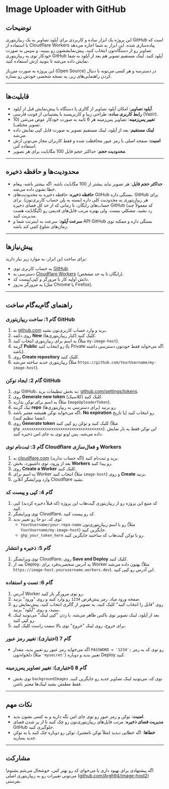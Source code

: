 # Image Uploader with GitHub

## توضیحات
این پروژه یک ابزار ساده و کاربردی برای آپلود تصاویر به یک ریپازیتوری GitHub است که با استفاده از Cloudflare Workers پیاده‌سازی شده. این ابزار به شما اجازه می‌دهد تصاویر رو از دستگاه‌تون انتخاب کنید، پیش‌نمایششون رو ببینید، و سپس به صورت خودکار توی یه ریپازیتوری GitHub آپلود کنید. لینک مستقیم تصویر هم بعد از آپلود به شما نمایش داده می‌شه تا بتونید ازش استفاده کنید.

این پروژه به صورت متن‌باز (Open Source) در دسترسه و هر کسی می‌تونه با دنبال کردن راهنمایی‌های زیر، یه نسخه شخصی خودش رو بسازه.

---

## قابلیت‌ها
- **آپلود تصاویر**: امکان آپلود تصاویر از گالری یا دستگاه با پیش‌نمایش قبل از آپلود.
- **رابط کاربری ساده**: طراحی زیبا و کاربرپسند با پشتیبانی از فونت فارسی (Vazir).
- **تغییر پس‌زمینه**: تصاویر پس‌زمینه هر 6 ثانیه به صورت خودکار عوض می‌شن (10 تصویر مختلف).
- **لینک مستقیم**: بعد از آپلود، لینک مستقیم تصویر به صورت قابل کپی نمایش داده می‌شه.
- **امنیت**: صفحه اصلی با رمز عبور محافظت شده و فقط کاربران مجاز می‌تونن ازش استفاده کنن.
- **محدودیت حجم**: حداکثر حجم فایل 100 مگابایت برای هر تصویر.

---

## محدودیت‌ها و حافظه ذخیره
- **حداکثر حجم فایل**: هر تصویر نباید بیشتر از 100 مگابایت باشه. اگه بیشتر باشه، پیغام خطا نشون داده می‌شه.
- **حافظه ذخیره**: حافظه ذخیره به محدودیت‌های GitHub بستگی داره. GitHub برای هر ریپازیتوری یه محدودیت کلی داره (بسته به پلن حساب کاربری‌تون). برای حساب‌های رایگان، تا زمانی که از حد کل فضای ذخیره GitHub (که معمولاً چند گیگابایت هست) رد نشید، مشکلی نیست. ولی بهتره مرتب فایل‌های قدیمی رو مدیریت کنید.
- **سرعت آپلود**: سرعت به اینترنت شما و API GitHub بستگی داره و ممکنه توی زمان‌های شلوغ کمی کند باشه.

---

## پیش‌نیازها
برای ساخت این ابزار، به موارد زیر نیاز دارید:
- یه حساب کاربری توی [GitHub](https://github.com/).
- دسترسی به [Cloudflare Workers](https://workers.cloudflare.com/) (رایگان تا یه حد مشخص).
- دانش اولیه کار با مرورگر و کپی/پیست کد.
- یه مرورگر به‌روز (مثل Chrome یا Firefox).

---

## راهنمای گام‌به‌گام ساخت
### گام 1: ساخت ریپازیتوری GitHub
1. به [github.com](https://github.com/) برید و وارد حساب کاربری‌تون بشید.
2. روی دکمه **New** (کنار ریپازیتوری‌ها) کلیک کنید.
3. یه اسم برای ریپازیتوری انتخاب کنید (مثلاً `my-image-host`).
4. گزینه **Public** رو انتخاب کنید (یا Private اگه می‌خواید فقط خودتون دسترسی داشته باشه).
5. روی **Create repository** کلیک کنید.
6. ریپازیتوری جدید ساخته می‌شه (مثلاً `https://github.com/YourUsername/my-image-host`).

### گام 2: ایجاد توکن GitHub
1. توی GitHub، به بخش تنظیمات برید: [github.com/settings/tokens](https://github.com/settings/tokens).
2. روی **Generate new token** (کلاسیک) کلیک کنید.
3. یه اسم برای توکن بذارید (مثلاً `ImageUploaderToken`).
4. تیک گزینه **repo** رو بزنید (برای دسترسی به ریپازیتوری‌ها).
5. اگه می‌خواید توکن همیشه معتبر باشه، **No expiration** رو انتخاب کنید (یا تاریخ انقضا تنظیم کنید).
6. روی **Generate token** کلیک کنید و توکن رو کپی کنید (مثلاً `ghp_xxxxxxxxxxxxxxxxxxxxxxxxxxxxxxxxxxxx`). این توکن فقط یه بار نمایش داده می‌شه، پس اونو توی یه جای امن ذخیره کنید.

### گام 3: ثبت‌نام توی Cloudflare و فعال‌سازی Workers
1. به [cloudflare.com](https://www.cloudflare.com/) برید و ثبت‌نام کنید (اگه حساب ندارید).
2. بعد از ورود، توی داشبورد، بخش **Workers** رو پیدا کنید.
3. روی **Create a Worker** کلیک کنید.
4. یه اسم برای Worker انتخاب کنید (مثلاً `image-host`) و روی **Create** بزنید.
5. وارد ویرایشگر آنلاین Cloudflare بشید.

### گام 4: کپی و پیست کد
1. کد منبع این پروژه رو از ریپازیتوری گیت‌هاب این پروژه (که قبلاً ذخیره کردید) کپی کنید.
2. توی ویرایشگر Cloudflare، کد رو پیست کنید.
3. توی کد، دو جا رو تغییر بدید:
   - `YourUsername/your-repo-name` رو با اسم ریپازیتوری‌تون (مثلاً `YourUsername/my-image-host`) جایگزین کنید.
   - `ghp_your_token_here` رو با توکن گیت‌هاب که ساختید جایگزین کنید.

### گام 5: ذخیره و انتشار
1. توی ویرایشگر Cloudflare، روی **Save and Deploy** کلیک کنید.
2. بعد از Deploy، یه آدرس منحصربه‌فرد برای Worker بهتون داده می‌شه (مثلاً `https://image-host.yourusername.workers.dev`). این آدرس رو کپی کنید.

### گام 6: تست و استفاده
1. آدرس Worker رو توی مرورگر باز کنید.
2. صفحه ورود میاد. رمز پیش‌فرض `1234` رو وارد کنید و روی "ورود" بزنید.
3. روی "فایل را انتخاب کنید" کلیک کنید، یه تصویر از گالری انتخاب کنید، پیش‌نمایش رو ببینید، و روی "آپلود" بزنید.
4. بعد از آپلود، لینک تصویر توی باکس ظاهر می‌شه. با زدن "کپی لینک" می‌تونید لینک رو کپی کنید.
5. برای خروج، روی لینک "خروج" توی بالا سمت راست کلیک کنید.

### گام 7 (اختیاری): تغییر رمز عبور
- اگه می‌خواید رمز عبور رو تغییر بدید، مقدار `PASSWORD = '1234';` رو توی کد به رمز دلخواه‌تون (مثلاً `'mysecret'`) تغییر بدید و دوباره Deploy کنید.

### گام 8 (اختیاری): تغییر تصاویر پس‌زمینه
- توی بخش `backgroundImages` توی کد، می‌تونید لینک تصاویر جدید رو جایگزین کنید. فقط مطمئن بشید لینک‌ها معتبر باشن.

---

## نکات مهم
- **امنیت**: توکن و رمز عبور رو توی جای امن نگه دارید و به کسی نشون ندید.
- **مدیریت فضای ذخیره**: مرتب فایل‌های ریپازیتوری‌تون رو چک کنید تا از پر شدن فضای GitHub جلوگیری کنید.
- **خطاها**: اگه خطایی دیدید (مثلاً توکن نامعتبر)، توکن رو دوباره چک کنید یا یه توکن جدید بسازید.

---

## مشارکت
اگه پیشنهادی برای بهبود داری یا می‌خوای کد رو بهتر کنی، خوشحال می‌شم بشنوم! می‌تونی تغییرات رو به ریپازیتوری اصلی ([github.com/Argh94/image-host2](https://github.com/Argh94/image-host2)) بفرستی.
